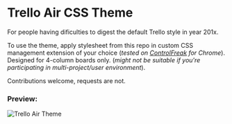# Trello Air CSS Theme

For people having dificulties to digest the default Trello style in year 201x.

To use the theme, apply stylesheet from this repo in custom CSS management extension of your choice (_tested on [ControlFreak](https://chrome.google.com/webstore/detail/control-freak/jgnchehlaggacipokckdlbdemfeohdhc) for Chrome_). Designed for 4-column boards only. (_might not be suitable if you're participating in multi-project/user environment_).

Contributions welcome, requests are not.

### Preview:

![Trello Air Theme](https://i.imgur.com/w7vaeI0.png)
